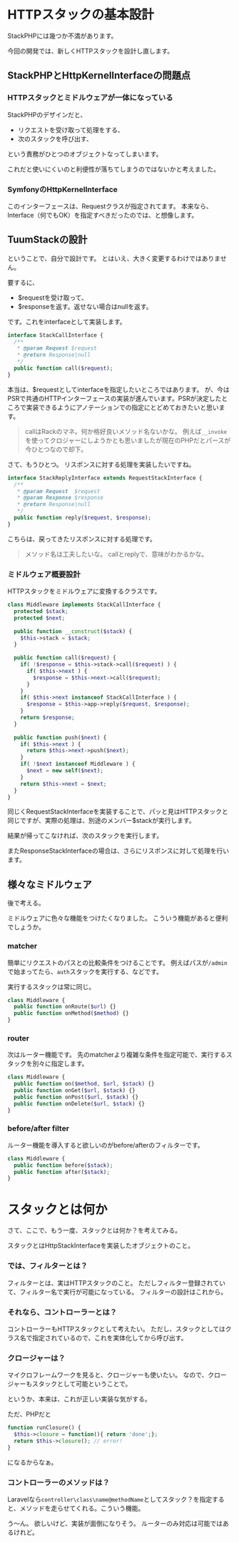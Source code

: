 HTTPスタックの基本設計
==================

StackPHPには幾つか不満があります。

今回の開発では、新しくHTTPスタックを設計し直します。

StackPHPとHttpKernelInterfaceの問題点
-------

### HTTPスタックとミドルウェアが一体になっている

StackPHPのデザインだと、
*   リクエストを受け取って処理をする、
*   次のスタックを呼び出す、

という責務がひとつのオブジェクトなってしまいます。

これだと使いにくいのと利便性が落ちてしまうのではないかと考えました。

### SymfonyのHttpKernelInterface

このインターフェースは、Requestクラスが指定されてます。
本来なら、Interface（何でもOK）を指定すべきだったのでは、と想像します。


TuumStackの設計
-------------

ということで、自分で設計です。
とはいえ、大きく変更するわけではありません。

要するに、
*   $requestを受け取って、
*   $responseを返す。返せない場合はnullを返す。

です。これをinterfaceとして実装します。

```php
interface StackCallInterface {
  /**
   * @param Request $request
   * @return Response|null
   */
  public function call($request);
}
```

本当は、$requestとしてinterfaceを指定したいところではあります。
が、今はPSRで共通のHTTPインターフェースの実装が進んでいます。PSRが決定したところで実装できるようにアノテーションでの指定にとどめておきたいと思います。

> callはRackのマネ。何か格好良いメソッド名ないかな。
> 例えば```__invoke```を使ってクロジャーにしようかとも思いましたが現在のPHPだとパースが今ひとつなので却下。

さて、もうひとつ。
リスポンスに対する処理を実装したいですね。

```php
interface StackReplyInterface extends RequestStackInterface {
  /**
   * @param Request  $request
   * @param Response $response
   * @return Response|null
   */
  public function reply($request, $response);
}
```

こちらは、戻ってきたリスポンスに対する処理です。

> メソッド名は工夫したいな。
> callとreplyで、意味がわかるかな。


### ミドルウェア概要設計

HTTPスタックをミドルウェアに変換するクラスです。

```php
class Middleware implements StackCallInterface {
  protected $stack;
  protected $next;
  
  public function __construct($stack) {
    $this->stack = $stack;
  }
  
  public function call($request) {
    if( !$response = $this->stack->call($request) ) {
      if( $this->next ) {
        $response = $this->next->call($request);
      }
    }
    if( $this->next instanceof StackCallInterface ) {
      $response = $this->app->reply($request, $response);
    }
    return $response;
  }
  
  public function push($next) {
    if( $this->next ) {
      return $this->next->push($next);
    }
    if( !$next instanceof Middleware ) {
      $next = new self($next);
    }
    return $this->next = $next;
  }
}
```

同じくRequestStackInterfaceを実装することで、パッと見はHTTPスタックと同じですが、実際の処理は、別途のメンバー$stackが実行します。

結果が帰ってこなければ、次のスタックを実行します。

またResponseStackInterfaceの場合は、さらにリスポンスに対して処理を行います。



様々なミドルウェア
--------------

後で考える。

ミドルウェアに色々な機能をつけたくなりました。
こういう機能があると便利でしょうか。

### matcher

簡単にリクエストのパスとの比較条件をつけることです。
例えばパスが```/admin```で始まってたら、```auth```スタックを実行する、などです。

実行するスタックは常に同じ。

```php
class Middleware {
  public function onRoute($url) {}
  public function onMethod($method) {}
}
```


### router

次はルーター機能です。
先のmatcherより複雑な条件を指定可能で、実行するスタックを別々に指定します。

```php
class Middleware {
  public function on($method, $url, $stack) {}
  public function onGet($url, $stack) {}
  public function onPost($url, $stack) {}
  public function onDelete($url, $stack) {}
}
```


### before/after filter

ルーター機能を導入すると欲しいのがbefore/afterのフィルターです。

```php
class Middleware {
  public function before($stack);
  public function after($stack);
}
```

スタックとは何か
=============

さて、ここで、もう一度、スタックとは何か？を考えてみる。

スタックとはHttpStackInterfaceを実装したオブジェクトのこと。

### では、フィルターとは？

フィルターとは、実はHTTPスタックのこと。
ただしフィルター登録されていて、フィルター名で実行が可能になっている。
フィルターの設計はこれから。

### それなら、コントローラーとは？

コントローラーもHTTPスタックとして考えたい。
ただし、スタックとしてはクラス名で指定されているので、これを実体化してから呼び出す。

### クロージャーは？

マイクロフレームワークを見ると、クロージャーも使いたい。
なので、クロージャーもスタックとして可能ということで。


というか、本来は、これが正しい実装な気がする。

ただ、PHPだと

```php
function runClosure() {
  $this->closure = function(){ return 'done';};
  return $this->closure(); // error!
}
```

になるからなぁ。

### コントローラーのメソッドは？

Laravelなら```controller\class\name@methodName```としてスタック？を指定すると、メソッドを走らせてくれる。こういう機能。

う〜ん。
欲しいけど、実装が面倒になりそう。
ルーターのみ対応は可能ではあるけれど。

